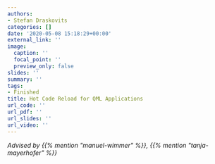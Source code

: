 ```yaml
---
authors:
- Stefan Draskovits
categories: []
date: '2020-05-08 15:18:29+00:00'
external_link: ''
image:
  caption: ''
  focal_point: ''
  preview_only: false
slides: ''
summary: ''
tags:
- Finished
title: Hot Code Reload for QML Applications
url_code: ''
url_pdf: ''
url_slides: ''
url_video: ''
---
```




*Advised by {{% mention "manuel-wimmer" %}}, {{% mention "tanja-mayerhofer" %}}*